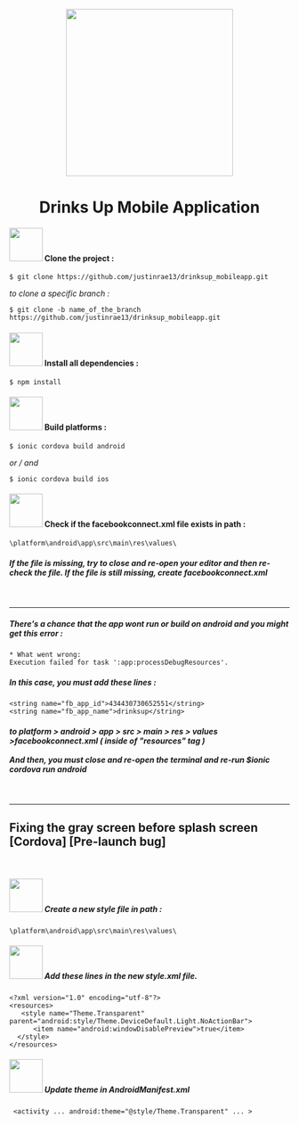 <p align="center"><img width="300px" src="https://thumbs.gfycat.com/ImpracticalDistortedFeline-small.gif"></p>

<h1 align="center">Drinks Up Mobile Application</h1>

<h4><img width="60px" src="https://justinrae.ch/git_icons/step1.svg"> Clone the project :</h4>

```
$ git clone https://github.com/justinrae13/drinksup_mobileapp.git

```

<i>to clone a specific branch :</i>

```
$ git clone -b name_of_the_branch https://github.com/justinrae13/drinksup_mobileapp.git
```

<h4><img width="60px" src="https://justinrae.ch/git_icons/step2.svg"> Install all dependencies :</h4>

```
$ npm install
```

<h4><img width="60px" src="https://justinrae.ch/git_icons/step3.svg"> Build platforms :</h4>

```
$ ionic cordova build android
```

<i>or / and</i>

```
$ ionic cordova build ios
```

<h4><img width="60px" src="https://justinrae.ch/git_icons/step4.svg"> Check if the facebookconnect.xml file exists in path :</h4>

```
\platform\android\app\src\main\res\values\
```
<h5>If the file is missing, try to close and re-open your editor and then re-check the file. If the file is still missing, create facebookconnect.xml</h5>

<br>
<hr>

<h5>There's a chance that the app wont run or build on android and you might get this error :</h5>

```
* What went wrong:
Execution failed for task ':app:processDebugResources'.
```

<h5>In this case, you must add these lines :</h5>

```
<string name="fb_app_id">434430730652551</string>
<string name="fb_app_name">drinksup</string>
```

<h5>
  to <i>platform > android > app > src > main > res > values >facebookconnect.xml</i> ( inside of "resources" tag )
  <br><br>
  <i>And then, you must close and re-open the terminal and re-run $ionic cordova run android</i>
</h5>

<br>
<hr>

## Fixing the gray screen before splash screen [Cordova] [Pre-launch bug]
<br>

##### <img width="60px" src="https://justinrae.ch/git_icons/step1.svg"> Create a new style file in path :
```
\platform\android\app\src\main\res\values\
```
##### <img width="60px" src="https://justinrae.ch/git_icons/step2.svg"> Add these lines in the new style.xml file.
```
<?xml version="1.0" encoding="utf-8"?>
<resources>
   <style name="Theme.Transparent" parent="android:style/Theme.DeviceDefault.Light.NoActionBar">
      <item name="android:windowDisablePreview">true</item>
  </style>
</resources>
```
##### <img width="60px" src="https://justinrae.ch/git_icons/step3.svg"> Update theme in AndroidManifest.xml
```
 <activity ... android:theme="@style/Theme.Transparent" ... >
```

